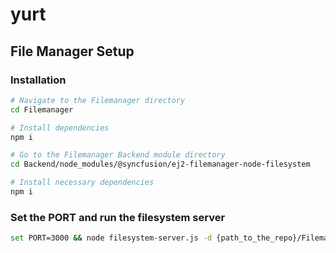 # yurt

## File Manager Setup

### Installation

```bash
# Navigate to the Filemanager directory
cd Filemanager

# Install dependencies
npm i

# Go to the Filemanager Backend module directory
cd Backend/node_modules/@syncfusion/ej2-filemanager-node-filesystem

# Install necessary dependencies
npm i
```

### Set the PORT and run the filesystem server
```bash
set PORT=3000 && node filesystem-server.js -d {path_to_the_repo}/Filemanager/directory/
```
